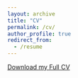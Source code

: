 ```yaml
---
layout: archive
title: "CV"
permalink: /cv/
author_profile: true
redirect_from:
  - /resume
---
```


[Download my Full CV](https://github.com/nandiashim/nandiashim.github.io/edit/master/ASHIM_NANDI_FULL_CV.pdf)

